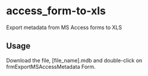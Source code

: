 access_form-to-xls
==================

Export metadata from MS Access forms to XLS


Usage
------------------
Download the file, [file_name].mdb and double-click on frmExportMSAccessMetadata Form.
